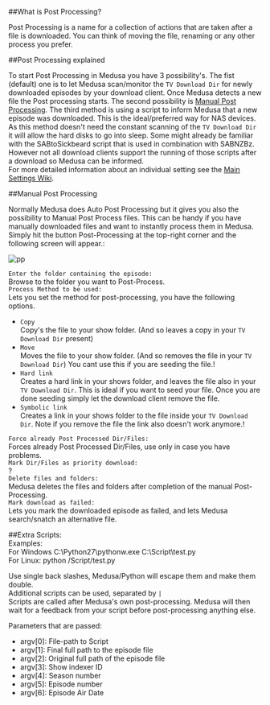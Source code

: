 ##What is Post Processing?

Post Processing is a name for a collection of actions that are taken after a file is downloaded. You can think of moving the file, renaming or any other process you prefer.  

##Post Processing explained

To start Post Processing in Medusa you have 3 possibility's. The fist (default) one is to let Medusa scan/monitor the `TV Download Dir` for newly downloaded episodes by your download client. Once Medusa detects a new file the Post processing starts. The second possibility is [Manual Post Processing](https://github.com/pymedusa/Medusa/wiki/Post-Processing#manual-post-processing). The third method is using a script to inform Medusa that a new episode was downloaded. This is the ideal/preferred way for NAS devices. As this method doesn't need the constant scanning of the `TV Download Dir` it will allow the hard disks to go into sleep. Some might already be familiar with the SABtoSickbeard script that is used in combination with SABNZBz. However not all download clients support the running of those scripts after a download so Medusa can be informed.  
For more detailed information about an individual setting see the [Main Settings Wiki](https://github.com/pymedusa/Medusa/wiki/Settings-explained#post-processing).


##Manual Post Processing

Normally Medusa does Auto Post Processing but it gives you also the possibility to Manual Post Process files. This can be handy if you have manually downloaded files and want to instantly process them in Medusa. Simply hit the button Post-Processing at the top-right corner and the following screen will appear.:  

![pp](https://cloud.githubusercontent.com/assets/7928052/13013716/dc32af82-d1b0-11e5-80be-9638101f901b.png)

`Enter the folder containing the episode:`  
Browse to the folder you want to Post-Process.  
`Process Method to be used:`  
Lets you set the method for post-processing, you have the following options.  
 * `Copy`  
Copy's the file to your show folder. (And so leaves a copy in your `TV Download Dir` present)  
 * `Move`  
Moves the file to your show folder. (And so removes the file in your `TV Download Dir`) You cant use this if you are seeding the file.!  
 * `Hard link`   
Creates a hard link in your shows folder, and leaves the file also in your `TV Download Dir`. This is ideal if you want to seed your file. Once you are done seeding simply let the download client remove the file.  
 * `Symbolic link`  
Creates a link in your shows folder to the file inside your `TV Download Dir`. Note if you remove the file the link also doesn't work anymore.!  

`Force already Post Processed Dir/Files:`  
Forces already Post Processed Dir/Files, use only in case you have problems.  
`Mark Dir/Files as priority download:`  
?  
`Delete files and folders:`  
Medusa deletes the files and folders after completion of the manual Post-Processing.  
`Mark download as failed:`  
Lets you mark the downloaded episode as failed, and lets Medusa search/snatch an alternative file.  


##Extra Scripts:  
Examples:  
For Windows C:\Python27\pythonw.exe C:\Script\test.py  
For Linux: python /Script/test.py  

Use single back slashes, Medusa/Python will escape them and make them double.  
Additional scripts can be used, separated by `|`  
Scripts are called after Medusa's own post-processing.
Medusa will then wait for a feedback from your script before post-processing anything else.  

Parameters that are passed:

* argv[0]: File-path to Script
* argv[1]: Final full path to the episode file
* argv[2]: Original full path of the episode file
* argv[3]: Show indexer ID
* argv[4]: Season number
* argv[5]: Episode number
* argv[6]: Episode Air Date